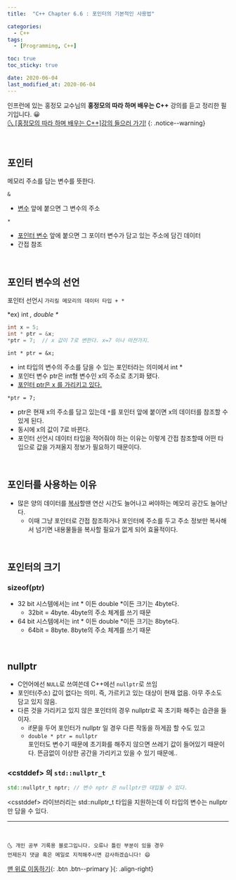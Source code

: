 ```yaml
---
title:  "C++ Chapter 6.6 : 포인터의 기본적인 사용법" 

categories:
  - C++
tags:
  - [Programming, C++]

toc: true
toc_sticky: true

date: 2020-06-04
last_modified_at: 2020-06-04
---
```

인프런에 있는 홍정모 교수님의 **홍정모의 따라 하며 배우는 C++** 강의를 듣고 정리한 필기입니다. 😀    
[🌜 [홍정모의 따라 하며 배우는 C++]강의 들으러 가기!](https://www.inflearn.com/course/following-c-plus)
{: .notice--warning}

<br>


## 포인터
메모리 주소를 담는 변수를 뜻한다.

`&`
- <u>변수</u> 앞에 붙으면 그 변수의 주소 

`*` 
- <u>포인터 변수</u> 앞에 붙으면 그 포이터 변수가 담고 있는 주소에 담긴 데이터
- 간접 참조 

<br>

## 포인터 변수의 선언
포인터 선언시 `가리킬 메모리의 데이터 타입 + *`

*ex) int *, double \**

```cpp
int x = 5;
int * ptr = &x;  
*ptr = 7;  // x 값이 7로 변한다. x=7 이나 마찬가지.
```
`int * ptr = &x;`
- int 타입의 변수의 주소를 담을 수 있는 포인터라는 의미에서 int *
- 포인터 변수 ptr은 int형 변수인 x의 주소로 초기화 됐다.
- <u>포인터 ptr은 x 를 가리키고 있다.</u>

`*ptr = 7;`
- ptr은 현재 x의 주소를 담고 있는데 `*`를 포인터 앞에 붙이면 x의 데이터를 참조할 수 있게 된다.
- 동시에 x의 값이 7로 바뀐다. 
- 포인터 선언시 데이터 타입을 적어줘야 하는 이유는 이렇게 간접 참조할때 어떤 타입으로 값을 가져올지 정보가 필요하기 때문이다. 

<br>

## 포인터를 사용하는 이유
- 많은 양의 데이터를 <u>복사</u>할땐 연산 시간도 늘어나고 써야하는 메모리 공간도 늘어난다.
  - 이때 그냥 포인터로 간접 참조하거나 포인터에 주소를 두고 주소 정보만 복사해서 넘기면 내용물들을 복사할 필요가 없게 되어 효율적이다.

<br>

## 포인터의 크기

### sizeof(ptr)

- 32 bit 시스템에서는 int * 이든 double *이든 크기는 4byte다.
  - 32bit = 4byte. 4byte의 주소 체계를 쓰기 때문
- 64 bit 시스템에서는 int * 이든 double *이든  크기는 8byte다.
  - 64bit = 8byte. 8byte의 주소 체계를 쓰기 때문

<br>

## nullptr
- C언어에선 `NULL`로 쓰여쓴데 C++에선 `nullptr`로 쓰임
- 포인터(주소) 값이 없다는 의미. 즉, 가르키고 있는 대상이 현재 없음. 아무 주소도 담고 있지 않음.
- 다른 것을 가리키고 있지 않은 포인터의 경우 nullptr로 꼭 초기화 해주는 습관을 들이자.
  - if문을 두어 포인터가 nullptr 일 경우 다른 작동을 하게끔 할 수도 있고
  - `double * ptr = nullptr`   
  포인터도 변수기 때문에 초기화를 해주지 않으면 쓰레기 값이 들어있기 때문이다. 뜬금없이 이상한 공간을 가리키고 있을 수 있기 때문에..

### \<cstddef> 의 `std::nullptr_t`

```cpp
std::nullptr_t nptr; // 변수 nptr 은 nullptr만 대입될 수 있다.
```

\<csstddef> 라이브러리는 std::nullptr_t 타입을 지원하는데 이 타입의 변수는 nullptr만 담을 수 있다. 


***
<br>

    🌜 개인 공부 기록용 블로그입니다. 오류나 틀린 부분이 있을 경우 
    언제든지 댓글 혹은 메일로 지적해주시면 감사하겠습니다! 😄

[맨 위로 이동하기](#){: .btn .btn--primary }{: .align-right}